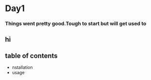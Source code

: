 # Day1
### Things went pretty good.Tough to start but will get used to
## hi

## table of contents
- nstallation
- usage
